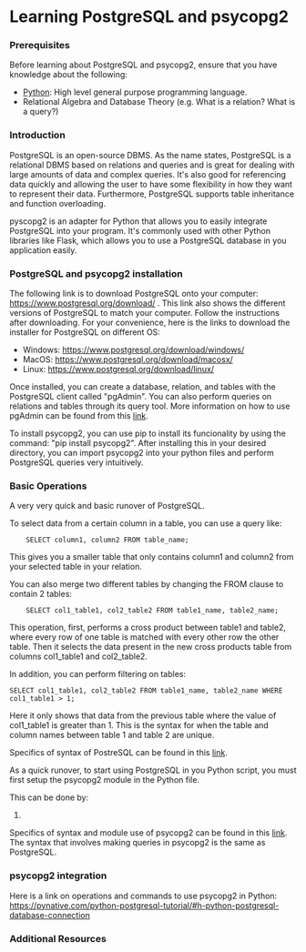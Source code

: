 # Learning PostgreSQL and psycopg2

### Prerequisites
Before learning about PostgreSQL and psycopg2, ensure that you have knowledge about the following:
- [Python](https://www.python.org/): High level general purpose programming language.
- Relational Algebra and Database Theory (e.g. What is a relation? What is a query?)

### Introduction
PostgreSQL is an open-source DBMS. As the name states, PostgreSQL is a relational DBMS based on relations and queries and is great for dealing with large amounts of data and complex queries. It's also good for referencing data quickly and allowing the user to have some flexibility in how they want to represent their data. Furthermore, PostgreSQL supports table inheritance and function overloading.

pyscopg2 is an adapter for Python that allows you to easily integrate PostgreSQL into your program. It's commonly used with other Python libraries like Flask, which allows you to use a PostgreSQL database in you application easily.

### PostgreSQL and psycopg2 installation
The following link is to download PostgreSQL onto your computer: https://www.postgresql.org/download/ . This link also shows the different versions of PostgreSQL to match your computer. Follow the instructions after downloading. For your convenience, here is the links to download the installer for PostgreSQL on different OS:
- Windows: https://www.postgresql.org/download/windows/
- MacOS: https://www.postgresql.org/download/macosx/
- Linux: https://www.postgresql.org/download/linux/

Once installed, you can create a database, relation, and tables with the PostgreSQL client called "pgAdmin". You can also perform queries on relations and tables through its query tool. More information on how to use pgAdmin can be found from this [link](https://www.pgadmin.org/docs/pgadmin4/6.21/index.html).


To install psycopg2, you can use pip to install its funcionality by using the command:
"pip install psycopg2". After installing this in your desired directory, you can import psycopg2 into your python files and perform PostgreSQL queries very intuitively.

### Basic Operations
A very very quick and basic runover of PostgreSQL.

To select data from a certain column in a table, you can use a query like:
``` 
    SELECT column1, column2 FROM table_name;
```
This gives you a smaller table that only contains column1 and column2 from your selected table in your relation. 

You can also merge two different tables by changing the FROM clause to contain 2 tables:
```
    SELECT col1_table1, col2_table2 FROM table1_name, table2_name;
```
This operation, first, performs a cross product between table1 and table2, where every row of one table is matched with every other row the other table. Then it selects the data present in the new cross products table from columns col1_table1 and col2_table2.

In addition, you can perform filtering on tables:
```
SELECT col1_table1, col2_table2 FROM table1_name, table2_name WHERE col1_table1 > 1;
```
Here it only shows that data from the previous table where the value of col1_table1 is greater than 1. This is the syntax for when the table and column names between table 1 and table 2 are unique.

Specifics of syntax of PostreSQL can be found in this [link](https://www.postgresql.org/docs/current/sql-syntax.html).

As a quick runover, to start using PostgreSQL in you Python script, you must first setup the psycopg2 module in the Python file. 

This can be done by:

1. 

Specifics of syntax and module use of psycopg2 can be found in this [link](https://www.psycopg.org/docs/usage.html#passing-parameters-to-sql-queries). The syntax that involves making queries in psycopg2 is the same as PostgreSQL.



### psycopg2 integration

Here is a link on operations and commands to use psycopg2 in Python:
https://pynative.com/python-postgresql-tutorial/#h-python-postgresql-database-connection

### Additional Resources